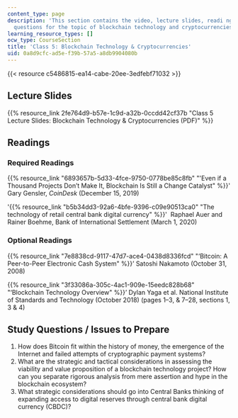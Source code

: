 ```yaml
---
content_type: page
description: 'This section contains the video, lecture slides, readi ngs, and study
  questions for the topic of blockchain technology and cryptocurrencies. '
learning_resource_types: []
ocw_type: CourseSection
title: 'Class 5: Blockchain Technology & Cryptocurrencies'
uid: 0a8d9cfc-ad5e-f39b-57a5-a8db9904080b
---
```


{{< resource c5486815-ea14-cabe-20ee-3edfebf71032 >}}

Lecture Slides 
---------------

{{% resource_link 2fe764d9-b57e-1c9d-a32b-0ccdd42cf37b "Class 5 Lecture Slides: Blockchain Technology & Cryptocurrencies (PDF)" %}}

Readings
--------

### Required Readings

{{% resource_link "6893657b-5d33-4fce-9750-0778be85c8fb" "'Even if a Thousand Projects Don’t Make It, Blockchain Is Still a Change Catalyst" %}}' Gary Gensler, _CoinDesk_ (December 15, 2019)

'{{% resource_link "b5b34dd3-92a6-4bfe-9396-c09e90513ca0" "The technology of retail central bank digital currency" %}}'  Raphael Auer and Rainer Boehme, Bank of International Settlement (March 1, 2020)

### Optional Readings

{{% resource_link "7e8838cd-9117-47d7-ace4-0438d8336fcd" "‘Bitcoin: A Peer-to-Peer Electronic Cash System" %}}’ Satoshi Nakamoto (October 31, 2008)

{{% resource_link "3f33086a-305c-4ac1-909e-15eedc828b68" "‘Blockchain Technology Overview" %}}’ Dylan Yaga et al. National Institute of Standards and Technology (October 2018) (pages 1–3, & 7–28, sections 1, 3 & 4)

Study Questions / Issues to Prepare
-----------------------------------

1.  How does Bitcoin fit within the history of money, the emergence of the Internet and failed attempts of cryptographic payment systems?
2.  What are the strategic and tactical considerations in assessing the viability and value proposition of a blockchain technology project? How can you separate rigorous analysis from mere assertion and hype in the blockchain ecosystem?
3.  What strategic considerations should go into Central Banks thinking of expanding access to digital reserves through central bank digital currency (CBDC)?